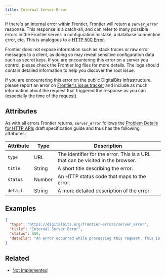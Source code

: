 ```yaml
---
title: Internal Server Error
---
```


If there's an internal error within Frontier, Frontier will return a
`server_error` response.  This response is a catch-all, and can refer to many
possible errors in the Frontier server: a configuration mistake, a database
connection error, etc. This is analogous to a
[HTTP 500 Error](https://developer.mozilla.org/en-US/docs/Web/HTTP/Response_codes).

Frontier does not expose information such as stack traces or raw error messages
to a client, as doing so may reveal sensitive configuration data such as secret
keys. If you are encountering this error on a server you control, please check the
Frontier log files for more details. The logs should contain detailed
information to help you discover the root issue.

If you are encountering this error on the public DigitalBits infrastructure, please
report an error on [Frontier's issue tracker](https://github.com/digitalbits/go/issues)
and include as much information about the request that triggered the response
as you can (especially the time of the request).

## Attributes

As with all errors Frontier returns, `server_error` follows the
[Problem Details for HTTP APIs](https://tools.ietf.org/html/draft-ietf-appsawg-http-problem-00)
draft specification guide and thus has the following attributes:

| Attribute   | Type   | Description                                                                     |
| ----------- | ------ | ------------------------------------------------------------------------------- |
| `type`      | URL    | The identifier for the error.  This is a URL that can be visited in the browser.|
| `title`     | String | A short title describing the error.                                             |
| `status`    | Number | An HTTP status code that maps to the error.                                     |
| `detail`    | String | A more detailed description of the error.                                       |

## Examples
```json
{
  "type": "https://digitalbits.org/frontier-errors/server_error",
  "title": "Internal Server Error",
  "status": 500,
  "details": "An error occurred while processing this request. This is usually due to a bug within the server software. Trying this request again may succeed if the bug is transient, otherwise please report this issue to the issue tracker at: https://github.com/digitalbits/go/issues. Please include this response in your issue."
}
```

## Related

- [Not Implemented](./not-implemented.md)
